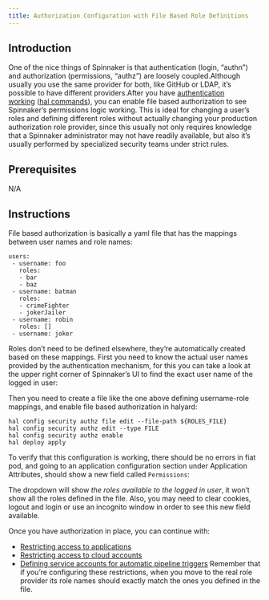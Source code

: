 ```yaml
---
title: Authorization Configuration with File Based Role Definitions
---
```


## Introduction
One of the nice things of Spinnaker is that authentication (login, “authn”) and authorization (permissions, “authz”) are loosely coupled.Although usually you use the same provider for both, like GitHub or LDAP, it’s possible to have different providers.After you have [authentication working](https://www.spinnaker.io/setup/security/authentication/) ([hal commands](https://github.com/spinnaker/halyard/blob/master/docs/commands.md#hal-config-security-authn)), you can enable file based authorization to see Spinnaker’s permissions logic working. This is ideal for changing a user’s roles and defining different roles without actually changing your production authorization role provider, since this usually not only requires knowledge that a Spinnaker administrator may not have readily available, but also it’s usually performed by specialized security teams under strict rules. 

## Prerequisites
N/A

## Instructions
File based authorization is basically a yaml file that has the mappings between user names and role names:
```
users:
 - username: foo
   roles:
   - bar
   - baz
 - username: batman
   roles:
   - crimeFighter
   - jokerJailer
 - username: robin
   roles: []
 - username: joker
```

Roles don’t need to be defined elsewhere, they’re automatically created based on these mappings.
First you need to know the actual user names provided by the authentication mechanism, for this you can take a look at the upper right corner of Spinnaker’s UI to find the exact user name of the logged in user:

Then you need to create a file like the one above defining username-role mappings, and enable file based authorization in halyard:
```
hal config security authz file edit --file-path ${ROLES_FILE}
hal config security authz edit --type FILE
hal config security authz enable
hal deploy apply
```

To verify that this configuration is working, there should be no errors in fiat pod, and going to an application configuration section under Application Attributes, should show a new field called ```Permissions```:

The dropdown will show *the roles available to the logged in user*, it won’t show all the roles defined in the file. Also, you may need to clear cookies, logout and login or use an incognito window in order to see this new field available.

Once you have authorization in place, you can continue with:
* [Restricting access to applications](https://www.spinnaker.io/setup/security/authorization/#applications)
* [Restricting access to cloud accounts](https://www.spinnaker.io/setup/security/authorization/#accounts)
* [Defining service accounts for automatic pipeline triggers](https://www.spinnaker.io/setup/security/authorization/service-accounts/)
Remember that if you’re configuring these restrictions, when you move to the real role provider its role names should exactly match the ones you defined in the file.

